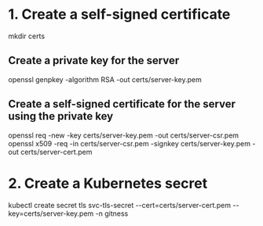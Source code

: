 # 1. Create a self-signed certificate

mkdir certs

## Create a private key for the server
openssl genpkey -algorithm RSA -out certs/server-key.pem

## Create a self-signed certificate for the server using the private key
openssl req -new -key certs/server-key.pem -out certs/server-csr.pem
openssl x509 -req -in certs/server-csr.pem -signkey certs/server-key.pem -out certs/server-cert.pem


# 2. Create a Kubernetes secret
kubectl create secret tls svc-tls-secret --cert=certs/server-cert.pem --key=certs/server-key.pem -n gitness